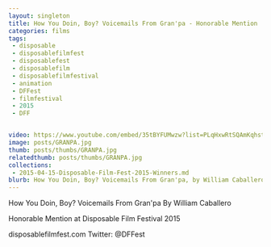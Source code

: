 ```yaml
---
layout: singleton
title: How You Doin, Boy? Voicemails From Gran'pa - Honorable Mention
categories: films
tags:
 - disposable
 - disposablefilmfest
 - disposablefest
 - disposablefilm
 - disposablefilmfestival
 - animation
 - DFFest
 - filmfestival
 - 2015
 - DFF


video: https://www.youtube.com/embed/35tBYFUMwzw?list=PLqHxwRtSQAmKqhstdgfvirrcAuUa-EDww
image: posts/GRANPA.jpg
thumb: posts/thumbs/GRANPA.jpg
relatedthumb: posts/thumbs/GRANPA.jpg
collections:
 - 2015-04-15-Disposable-Film-Fest-2015-Winners.md
blurb: How You Doin, Boy? Voicemails From Gran'pa, by William Caballero.
---
```


How You Doin, Boy? Voicemails From Gran'pa
By William Caballero

Honorable Mention at Disposable Film Festival 2015

disposablefilmfest.com
Twitter: @DFFest
